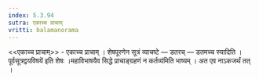 ```yaml
---
index: 5.3.94
sutra: एकाच्च प्राचाम्
vritti: balamanorama
---
```


<<एकाच्च प्राचाम्>> - एकाच्च प्राचाम् । शेषपूरणेन सूत्रं व्याचष्टे — डतरच् — डतमच्च स्यादिति ।पूर्वसूत्रद्वयविषये॑ इति शेषः ।महाविभाषयैव सिद्धे प्राचाङ्ग्रहणं न कर्तव्य॑मिति भाष्यम् । अत एव नाऽकजर्थं तत् । 